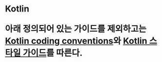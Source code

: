 <h1>Kotlin</h>
<ln>
 
아래 정의되어 있는 가이드를 제외하고는 <a href="https://kotlinlang.org/docs/coding-conventions.html">Kotlin coding conventions</a>와 <a href="https://developer.android.com/kotlin/style-guide?hl=ko">Kotlin 스타일 가이드</a>를 따른다.
